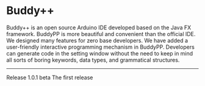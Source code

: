 # Buddy++
Buddy++ is an open source Arduino IDE developed based on the Java FX framework. BuddyPP is more beautiful and convenient than the official IDE. We designed many features for zero base developers. We have added a user-friendly interactive programming mechanism in BuddyPP. Developers can generate code in the setting window without the need to keep in mind all sorts of boring keywords, data types, and grammatical structures.

--------------------------------------
Release 1.0.1 beta
The first release
